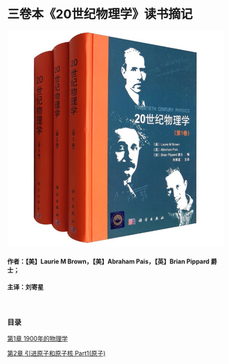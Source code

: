 # 三卷本《20世纪物理学》读书摘记
 
 <img src="images/README-20th-Century-Physics.jpg" alt="三卷本《20世纪物理学》" width="500" height="500" />
 
 
 #### 作者：【美】Laurie M Brown，【美】Abraham Pais，【英】Brian Pippard 爵士；
 
 #### 主译：刘寄星

<br>

### 目录

 <a href="./Chapter1/第1章 1900年的物理学.html" target="_blank">第1章 1900年的物理学</a>

 <a href="./Chapter2/第2章 引进原子和原子核 Part1(原子).html" target="_blank"> 第2章 引进原子和原子核 Part1(原子)</a>


